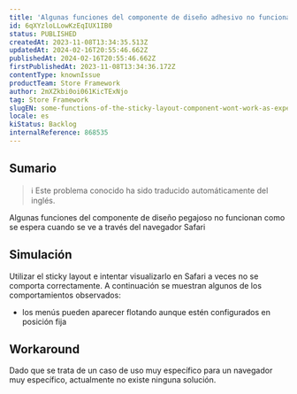 ```yaml
---
title: 'Algunas funciones del componente de diseño adhesivo no funcionarán como se espera cuando se visualicen a través del navegador Safari.'
id: 6qXYzloLLowKzEqIUX1IB0
status: PUBLISHED
createdAt: 2023-11-08T13:34:35.513Z
updatedAt: 2024-02-16T20:55:46.662Z
publishedAt: 2024-02-16T20:55:46.662Z
firstPublishedAt: 2023-11-08T13:34:36.172Z
contentType: knownIssue
productTeam: Store Framework
author: 2mXZkbi0oi061KicTExNjo
tag: Store Framework
slugEN: some-functions-of-the-sticky-layout-component-wont-work-as-expected-when-viewed-through-safari-browser
locale: es
kiStatus: Backlog
internalReference: 868535
---
```


## Sumario

>ℹ️ Este problema conocido ha sido traducido automáticamente del inglés.


Algunas funciones del componente de diseño pegajoso no funcionan como se espera cuando se ve a través del navegador Safari


##

## Simulación


Utilizar el sticky layout e intentar visualizarlo en Safari a veces no se comporta correctamente. A continuación se muestran algunos de los comportamientos observados:

- los menús pueden aparecer flotando aunque estén configurados en posición fija



## Workaround


Dado que se trata de un caso de uso muy específico para un navegador muy específico, actualmente no existe ninguna solución.





